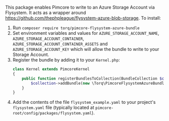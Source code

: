 This package enables Pimcore to write to an Azure Storage Account via Flysystem. It acts as a wrapper around https://github.com/thephpleague/flysystem-azure-blob-storage. To install:

1. Run `composer require torq/pimcore-flysystem-azure-bundle`
2. Set environment variables and values for `AZURE_STORAGE_ACCOUNT_NAME`, `AZURE_STORAGE_ACCOUNT_CONTAINER`, `AZURE_STORAGE_ACCOUNT_CONTAINER_ASSETS` and `AZURE_STORAGE_ACCOUNT_KEY` which will allow the bundle to write to your Storage Account.
3. Register the bundle by adding it to your `Kernel.php`:
    ```php
    class Kernel extends PimcoreKernel
    {
        public function registerBundlesToCollection(BundleCollection $collection) {
            $collection->addBundle(new \Torq\PimcoreFlysystemAzureBundle\TorqPimcoreFlysystemAzureBundle);
        }
    }
4. Add the contents of the file `flysystem_example.yaml` to your project's `flysystem.yaml` file (typically located at `pimcore-root/config/packages/flysystem.yaml`).
